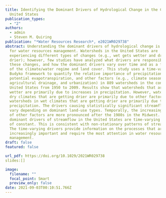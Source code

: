 ```yaml
---
title: Identifying the Dominant Drivers of Hydrological Change in the Contiguous
  United States
publication_types:
  - "2"
authors:
  - admin
  - Steven M. Quiring
publication: "*Water Resources Research*, e2021WR029738"
abstract: Understanding the dominant drivers of hydrological change is essential
  for water resources management. Watersheds in the United States are
  experiencing different types of changes (e.g., wet gets wetter and dry gets
  drier); however, few studies have analyzed what drivers are responsible for
  these changes, and how the dominant drivers vary over time and as a function
  of the climate/water regime and land cover. This study uses a time-varying
  Budyko framework to quantify the relative importance of precipitation,
  potential evapotranspiration, and other factors (e.g., climate seasonality,
  agricultural drainage, and urbanization) in 889 watersheds in the contiguous
  United States from 1950 to 2009. Results show that watersheds that are getting
  wetter are primarily due to increases in precipitation. However, watersheds in
  dry climates that are getting drier are primarily due to other factors, while
  watersheds in wet climates that are getting drier are primarily due to
  precipitation. The drivers causing statistically significant streamflow trends
  vary depending on dominant land-use types. Temporally, the increasing effects
  of other factors are more pronounced after the 1980s in the Midwest. The
  dominant drivers of streamflow in the United States are time-varying instead
  of constant. This is consistent with non-stationary patterns of streamflow.
  The time-varying drivers provide information on the processes that are
  increasingly important and require the most attention in water resources
  management.
draft: false
featured: false

url_pdf: https://doi.org/10.1029/2021WR029738
slides:[]

image:
  filename: ""
  focal_point: Smart
  preview_only: false
date: 2021-09-03T00:10:51.766Z
---
```

